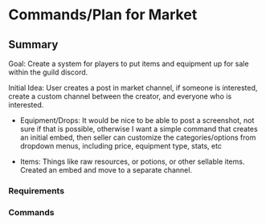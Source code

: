 # Commands/Plan for Market

## Summary

 Goal: Create a system for players to put items and equipment up for sale within the guild discord.

 Initial Idea: User creates a post in market channel, if someone is interested, create a custom channel between the creator, and everyone who is interested.

- Equipment/Drops: It would be nice to be able to post a screenshot, not sure if that is possible, otherwise I want a simple command that creates an initial embed, then seller can customize the categories/options from dropdown menus, including price, equipment type, stats, etc

- Items: Things like raw resources, or potions, or other sellable items. Created an embed and move to a separate channel.

### Requirements

### Commands
